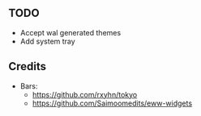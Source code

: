 ## TODO

- Accept wal generated themes
- Add system tray


## Credits

- Bars: 
    - https://github.com/rxyhn/tokyo
    - https://github.com/Saimoomedits/eww-widgets